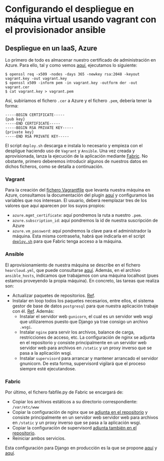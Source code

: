 Configurando el despliegue en máquina virtual usando vagrant con el provisionador ansible
===
## Despliegue en un IaaS, Azure
Lo primero de todo es almacenar nuestro certificado de administración en Azure. Para ello, tal y como vemos [aquí](https://github.com/Azure/vagrant-azure/issues/65), ejecutamos lo siguiente:

```
$ openssl req -x509 -nodes -days 365 -newkey rsa:2048 -keyout vagrant.key -out vagrant.key
$ openssl x509 -inform pem -in vagrant.key -outform der -out vagrant.cer
$ cat vagrant.key > vagrant.pem
```

Así, subiríamos el fichero `.cer` a Azure y el fichero `.pem`, debería tener la forma:

```
-----BEGIN CERTIFICATE-----
{pub key}
-----END CERTIFICATE-----
-----BEGIN RSA PRIVATE KEY-----
{private key}
-----END RSA PRIVATE KEY-----
```

El script `deploy.sh` descarga e instala lo necesario y empieza con el despligue haciendo uso de `Vagrant` y `Ansible`. Una vez creada y aprovisionada, lanza la ejecución de la aplicación mediante [Fabric](http://www.fabfile.org/). No obstante, primero deberemos introducir algunos de nuestros datos en dichos ficheros, como se detalla a continuación.

### Vagrant
Para la creación del [fichero Vagrantfile](../vagrant-azure/Vagrantfile) que levanta nuestra máquina en Azure, consultamos la documentación del plugin [aquí](https://github.com/Azure/vagrant-azure) y configuramos las variables que nos interesan. El usuario, deberá reemplazar tres de los valores que aquí aparecen por los suyos propios:

- `azure.mgmt_certificate`: aquí pondremos la ruta a nuestro `.pem`.
- `azure.subscription_id`: aquí pondremos la id de nuestra suscripción de Azure
- `azure.vm_password`: aquí pondremos la clave para el administrador la máquina. Esta misma contraseña, habrá que indicarla en el script [`deploy.sh`](../vagrant-azure/doploy.sh) para que Fabric tenga acceso a la máquina.

### Ansible
El aprovisionamiento de nuestra máquina se describe en el fichero `hearcloud.yml`, que puede consultarse [aquí](../vagrant-azure/hearcloud.yml). Además, en el archivo `ansible_hosts`, indicamos que trabajamos con una máquina localhost (pues estamos proveyendo la propia máquina). En concreto, las tareas que realiza son:

- Actualizar paquetes de repositorios. [Ref](http://docs.ansible.com/ansible/apt_module.html).
- Instalar en loop todos los paquetes necesarios, entre ellos, el sistema gestor de base de datos `postgresql` para que nuestra aplicación trabaje con él. [Ref](http://docs.ansible.com/ansible/playbooks_loops.html). Además:
    - Instalar el servidor web `gunicorn`, el cual es un servidor web wsgi que utilizaremos puesto que Django ya trae consigo un archivo `.wsgi`.
    - Instalar `nginx` para servir los archivos, balance de carga, restricciones de acceso, etc. La configuración de nginx se adjunta en el repositorio y consiste principalmente en un servidor web servidor web para archivos en  `/static` y un proxy inverso que se pasa a la aplicación wsgi.
    - Instalar `supervisord` para arrancar y mantener arrancado el servidor gnunicorn. De esta forma, supervisord vigilará que el proceso siempre esté ejecutandose.

### Fabric
Por último, el fichero fabfile.py de Fabric se encargará de:

- Copiar los archivos estáticos a su directorio correspondiente: `/var/etc/www`
- Copiar la configuración de nginx que se [adjunta en el repositorio](../vagrant-azure/production-webconfig/default) y consiste principalmente en un servidor web servidor web para archivos en `/static` y un proxy inverso que se pasa a la aplicación wsgi.
- Copiar la configuración de supervisord [adjunta también en el repositorio](../vagrant-azure/production-webconfig/supervisor.conf).
- Reiniciar ambos servicios.

Esta configuración para Django en producción es la que se propone [aquí](https://docs.djangoproject.com/en/1.9/howto/deployment/wsgi/gunicorn/) y [aquí](https://www.digitalocean.com/community/tutorials/how-to-install-and-configure-django-with-postgres-nginx-and-gunicorn).
